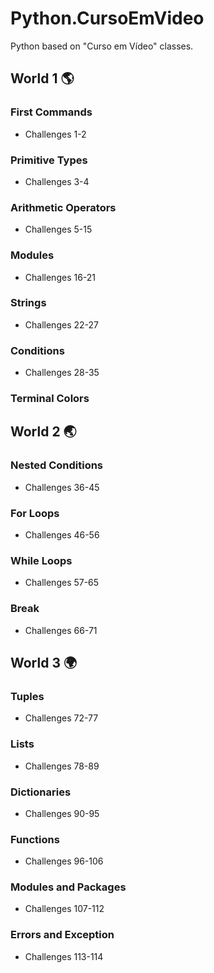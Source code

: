 # Python.CursoEmVideo
 Python based on "Curso em Vídeo" classes.

## World 1 🌎

### First Commands

- Challenges 1-2

### Primitive Types

- Challenges 3-4

### Arithmetic Operators

- Challenges 5-15
 
### Modules

- Challenges 16-21

### Strings

- Challenges 22-27

### Conditions 

- Challenges 28-35

### Terminal Colors

## World 2 🌏

### Nested Conditions

- Challenges 36-45

### For Loops

- Challenges 46-56

### While Loops

- Challenges 57-65

### Break

- Challenges 66-71

## World 3 🌍

### Tuples

- Challenges 72-77

### Lists

- Challenges 78-89

### Dictionaries

- Challenges 90-95

### Functions

- Challenges 96-106

### Modules and Packages

- Challenges 107-112

### Errors and Exception

- Challenges 113-114
